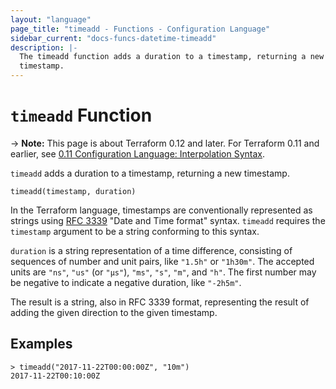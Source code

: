 ```yaml
---
layout: "language"
page_title: "timeadd - Functions - Configuration Language"
sidebar_current: "docs-funcs-datetime-timeadd"
description: |-
  The timeadd function adds a duration to a timestamp, returning a new
  timestamp.
---
```


# `timeadd` Function

-> **Note:** This page is about Terraform 0.12 and later. For Terraform 0.11 and
earlier, see
[0.11 Configuration Language: Interpolation Syntax](../../configuration-0-11/interpolation.html).

`timeadd` adds a duration to a timestamp, returning a new timestamp.

```hcl
timeadd(timestamp, duration)
```

In the Terraform language, timestamps are conventionally represented as
strings using [RFC 3339](https://tools.ietf.org/html/rfc3339)
"Date and Time format" syntax. `timeadd` requires the `timestamp` argument
to be a string conforming to this syntax.

`duration` is a string representation of a time difference, consisting of
sequences of number and unit pairs, like `"1.5h"` or `"1h30m"`. The accepted
units are `"ns"`, `"us"` (or `"µs"`), `"ms"`, `"s"`, `"m"`, and `"h"`. The first
number may be negative to indicate a negative duration, like `"-2h5m"`.

The result is a string, also in RFC 3339 format, representing the result
of adding the given direction to the given timestamp.

## Examples

```
> timeadd("2017-11-22T00:00:00Z", "10m")
2017-11-22T00:10:00Z
```
